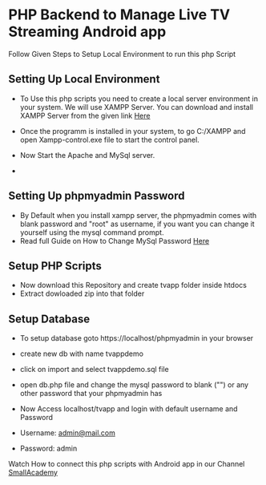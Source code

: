 # PHP Backend to Manage Live TV Streaming Android app

Follow Given Steps to Setup Local Environment to run this php Script

## Setting Up Local Environment

* To Use this php scripts you need to create a local server environment in your system. We will use XAMPP Server. 
You can download and install XAMPP Server from the given link [Here](https://www.apachefriends.org/download.html)

* Once the programm is installed in your system, to go C:/XAMPP and open Xampp-control.exe file to start the control panel.
* Now Start the Apache and MySql server.
*  

## Setting Up phpmyadmin Password 
* By Default when you install xampp server, the phpmyadmin comes with blank password and "root" as username, if you want you can change it yourself using the mysql command prompt.
* Read full Guide on How to Change MySql Password [Here](https://kinsta.com/knowledgebase/xampp-mysql-password/)

## Setup PHP Scripts 
* Now download this Repository and create tvapp folder inside htdocs 
* Extract dowloaded zip into that folder

## Setup Database 
* To setup database goto https://localhost/phpmyadmin in your browser 
* create new db with name tvappdemo 
* click on import and select tvappdemo.sql file


* open db.php file and change the mysql password to blank ("") or any other password that your phpmyadmin has 
* Now Access localhost/tvapp and login with default username and Password 
* Username: admin@mail.com
* Password: admin 

Watch How to connect this php scripts with Android app in our Channel [SmallAcademy](https://smallacademy.co/youtube)

